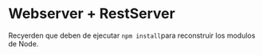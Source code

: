 # Webserver + RestServer

Recyerden que deben de ejecutar ```npm install```para reconstruir los modulos de Node.
